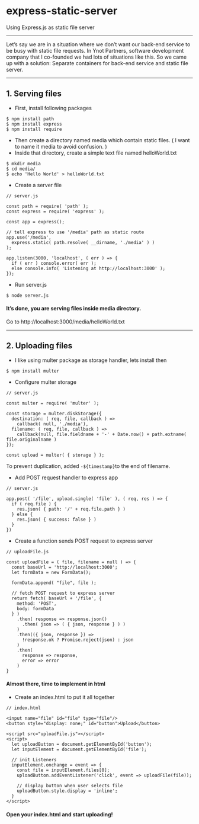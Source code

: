 # express-static-server
Using Express.js as static file server

---


Let’s say we are in a situation where we don’t want our back-end service to be busy with static file requests. In Ynot Partners, software development company that I co-founded we had lots of situations like this. So we came up with a solution:
Separate containers for back-end service and static file server.


---

## 1. Serving files

* First, install following packages 
```
$ npm install path
$ npm install express
$ npm install require
```
* Then create a directory named media which contain static files. ( I want to name it media to avoid confusion. )
* Inside that directory, create a simple text file named helloWorld.txt

```
$ mkdir media
$ cd media/
$ echo 'Hello World' > helloWorld.txt
```
* Create a server file
```
// server.js

const path = require( 'path' );
const express = require( 'express' );

const app = express();

// tell express to use '/media' path as static route
app.use('/media',
  express.static( path.resolve( __dirname, './media' ) )
);

app.listen(3000, 'localhost', ( err ) => {
  if ( err ) console.error( err );
  else console.info( 'Listening at http://localhost:3000' );
});
```
* Run server.js 
```
$ node server.js
```
#### It’s done, you are serving files inside media directory.
Go to http://localhost:3000/media/helloWorld.txt


---

## 2. Uploading files

* I like using multer package as storage handler, lets install then 
```
$ npm install multer
```

* Configure multer storage
```
// server.js

const multer = require( 'multer' );

const storage = multer.diskStorage({
  destination: ( req, file, callback ) => 
    callback( null, './media'),
  filename: ( req, file, callback ) => 
    callback(null, file.fieldname + '-' + Date.now() + path.extname( file.originalname )
});

const upload = multer( { storage } );
```
To prevent duplication, added `-${timestamp}`to the end of filename.

* Add POST request handler to express app
```
// server.js

app.post( '/file', upload.single( 'file' ), ( req, res ) => {
  if ( req.file ) {
    res.json( { path: '/' + req.file.path } )
  } else {
    res.json( { success: false } )
  }
})
```

* Create a function sends POST request to express server
```
// uploadFile.js

const uploadFile = ( file, filename = null ) => {
  const baseUrl = 'http://localhost:3000';
  let formData = new FormData();

  formData.append( "file", file );

  // fetch POST request to express server
  return fetch( baseUrl + '/file', {
    method: 'POST',
    body: formData
  } )
    .then( response => response.json()
      .then( json => ( { json, response } ) )
    )
    .then(({ json, response }) => 
      !response.ok ? Promise.reject(json) : json      
    )
    .then(
      response => response,
      error => error
    )
}
```
#### Almost there, time to implement in html

* Create an index.html to put it all together
```
// index.html

<input name="file" id="file" type="file"/>
<button style="display: none;" id="button">Upload</button>

<script src="uploadFile.js"></script>
<script>
  let uploadButton = document.getElementById('button');
  let inputElement = document.getElementById('file');

  // init Listeners
  inputElement.onchange = event => {
    const file = inputElement.files[0];
    uploadButton.addEventListener('click', event => uploadFile(file));

    // display button when user selects file
    uploadButton.style.display = 'inline';
  }
</script>
```
#### Open your index.html and start uploading!
